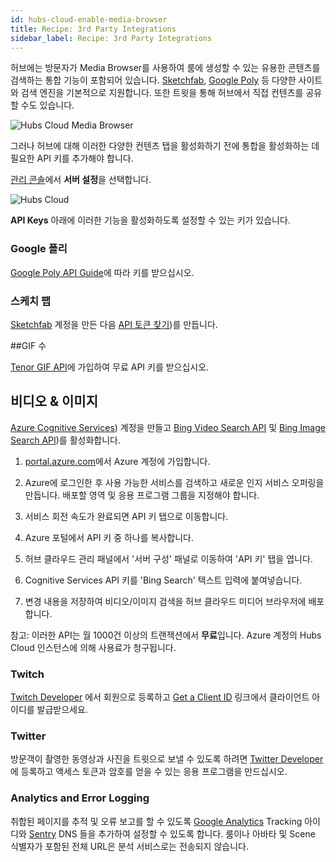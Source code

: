 ```yaml
---
id: hubs-cloud-enable-media-browser
title: Recipe: 3rd Party Integrations
sidebar_label: Recipe: 3rd Party Integrations
---
```

허브에는 방문자가 Media Browser를 사용하여 룸에 생성할 수 있는 유용한 콘텐츠를 검색하는 통합 기능이 포함되어 있습니다. [Sketchfab](https://www.sketchfab.com), [Google Poly](https://poly.google.com) 등 다양한 사이트와 검색 엔진을 기본적으로 지원합니다. 또한 트윗을 통해 허브에서 직접 컨텐츠를 공유할 수도 있습니다.

![Hubs Cloud Media Browser](img/hubs-cloud-media-browser.jpeg)

그러나 허브에 대해 이러한 다양한 컨텐츠 탭을 활성화하기 전에 통합을 활성화하는 데 필요한 API 키를 추가해야 합니다.

[관리 콘솔](hubs-cloud-getting-started-ko.md)에서 **서버 설정**을 선택합니다.

![Hubs Cloud](img/hubs-cloud-server-settings.jpeg)

**API Keys** 아래에 이러한 기능을 활성화하도록 설정할 수 있는 키가 있습니다.

### Google 폴리

[Google Poly API Guide](https://developers.google.com/poly/develop/api)에 따라 키를 받으십시오.

### 스케치 팹

[Sketchfab](https://www.sketchfab.com) 계정을 만든 다음 [API 토큰 찾기](https://help.sketchfab.com/hc/en-us/articles/202600683-Finding-your-API-Token))를 만듭니다.

##GIF 수

[Tenor GIF API](https://tenor.com/gifapi)에 가입하여 무료 API 키를 받으십시오.

## 비디오 & 이미지

[Azure Cognitive Services](https://azure.microsoft.com/en-us/services/cognitive-services/)) 계정을 만들고 [Bing Video Search API](https://azure.microsoft.com/en-us/services/cognitive-services/bing-video-search-api/) 및 [Bing Image Search API](https://azure.microsoft.com/en-us/services/cognitive-services/bing-image-search-api/))를 활성화합니다.

1. [portal.azure.com](https://portal.azure.com)에서 Azure 계정에 가입합니다.

2. Azure에 로그인한 후 사용 가능한 서비스를 검색하고 새로운 인지 서비스 오퍼링을 만듭니다. 배포할 영역 및 응용 프로그램 그룹을 지정해야 합니다.

3. 서비스 회전 속도가 완료되면 API 키 탭으로 이동합니다.

4. Azure 포털에서 API 키 중 하나를 복사합니다.

5. 허브 클라우드 관리 패널에서 '서버 구성' 패널로 이동하여 'API 키' 탭을 엽니다.

6. Cognitive Services API 키를 'Bing Search' 텍스트 입력에 붙여넣습니다.

7. 변경 내용을 저장하여 비디오/이미지 검색을 허브 클라우드 미디어 브라우저에 배포합니다.

참고: 이러한 API는 월 1000건 이상의 트랜잭션에서 **무료**입니다. Azure 계정의 Hubs Cloud 인스턴스에 의해 사용료가 청구됩니다.

### Twitch

[Twitch Developer](https://dev.twitch.tv/) 에서 회원으로 등록하고 [Get a Client ID](https://dev.twitch.tv/docs/v5) 링크에서 클라이언트 아이디를 발급받으세요.

### Twitter

방문객이 촬영한 동영상과 사진을 트윗으로 보낼 수 있도록 하려면 [Twitter Developer](https://developer.twitter.com/) 에 등록하고 액세스 토큰과 암호를 얻을 수 있는 응용 프로그램을 만드십시오.

### Analytics and Error Logging

취합된 페이지를 추적 및 오류 보고를 할 수 있도록 [Google Analytics](https://analytics.google.com/analytics/web/) Tracking 아이디와 [Sentry](https://sentry.io/welcome/) DNS 들을 추가하여 설정할 수 있도록 합니다. 룸이나 아바타 및 Scene 식별자가 포함된 전체 URL은 분석 서비스로는 전송되지 않습니다.